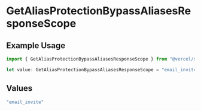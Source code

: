 # GetAliasProtectionBypassAliasesResponseScope

## Example Usage

```typescript
import { GetAliasProtectionBypassAliasesResponseScope } from "@vercel/sdk/models/operations/getalias.js";

let value: GetAliasProtectionBypassAliasesResponseScope = "email_invite";
```

## Values

```typescript
"email_invite"
```